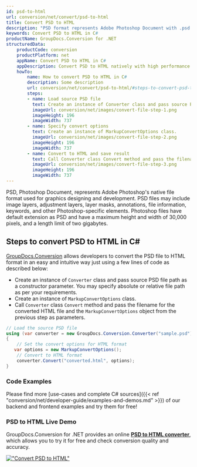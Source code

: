 ```yaml
---
id: psd-to-html
url: conversion/net/convert/psd-to-html
title: Convert PSD to HTML
description: "PSD format represents Adobe Photoshop Document with .psd extension. Learn how to convert PSD to HTML file programmatically in C# language using GroupDocs.Conversion for .NET library."
keywords: Convert PSD to HTML in C#
productName: GroupDocs.Conversion for .NET
structuredData:
    productCode: conversion
    productPlatform: net
    appName: Convert PSD to HTML in C#
    appDescription: Convert PSD to HTML natively with high performance using C# language and server side GroupDocs.Conversion for .NET APIs, without the use of any software like Microsoft or Open Office.
    howTo:
        name: How to convert PSD to HTML in C# 
        description: Some description
        url: conversion/net/convert/psd-to-html/#steps-to-convert-psd-to-html-in-c
        steps:
        - name: Load source PSD file 
          text: Create an instance of Converter class and pass source PSD file path as a constructor parameter. You may specify absolute or relative file path as per your requirements. 
          imageUrl: conversion/net/images/convert-file-step-1.png
          imageHeight: 196
          imageWidth: 737
        - name: Specify convert options 
          text: Create an instance of MarkupConvertOptions class.
          imageUrl: conversion/net/images/convert-file-step-2.png
          imageHeight: 196
          imageWidth: 737
        - name: Convert to HTML and save result 
          text: Call Converter class Convert method and pass the filename for the converted HTML file and the MarkupConvertOptions object from the previous step as parameters.
          imageUrl: conversion/net/images/convert-file-step-3.png
          imageHeight: 196
          imageWidth: 737
---
```


PSD, Photoshop Document, represents Adobe Photoshop's native file format used for graphics designing and development. PSD files may include image layers, adjustment layers, layer masks, annotations, file information, keywords, and other Photoshop-specific elements. Photoshop files have default extension as PSD and have a maximum height and width of 30,000 pixels, and a length limit of two gigabytes.

## Steps to convert PSD to HTML in C#

[GroupDocs.Conversion](https://products.groupdocs.com/conversion/net) allows developers to convert the PSD file to HTML format in an easy and intuitive way just using a few lines of code as described below:

* Create an instance of `Converter` class and pass source PSD file path as a constructor parameter. You may specify absolute or relative file path as per your requirements. 
* Create an instance of `MarkupConvertOptions` class.
* Call `Converter` class `Convert` method and pass the filename for the converted HTML file and the `MarkupConvertOptions` object from the previous step as parameters.

```csharp
// Load the source PSD file
using (var converter = new GroupDocs.Conversion.Converter("sample.psd"))
{
    // Set the convert options for HTML format
   var options = new MarkupConvertOptions();
    // Convert to HTML format
    converter.Convert("converted.html", options);
}
```

### Code Examples

Please find more [use-cases and complete C# sources]({{< ref "conversion/net/developer-guide/examples-and-demos.md" >}}) of our backend and frontend examples and try them for free!

### PSD to HTML Live Demo

GroupDocs.Conversion for .NET provides an online [**PSD to HTML converter**](https://products.groupdocs.app/conversion/psd-to-html), which allows you to try it for free and check conversion quality and accuracy.

[!["Convert PSD to HTML"](conversion/net/images/convert-to-html/convert-psd-to-html.png)](https://products.groupdocs.app/conversion/psd-to-html)